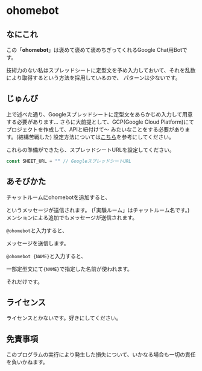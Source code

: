 # ohomebot

## なにこれ

この「**ohomebot**」は褒めて褒めて褒めちぎってくれるGoogle Chat用Botです。

技術力のない私はスプレッドシートに定型文を予め入力しておいて、それを乱数により取得するという方法を採用しているので、
パターンは少ないです。

## じゅんび

上で述べた通り、Googleスプレッドシートに定型文をあらかじめ入力して用意する必要があります...
さらに大前提として、GCP(Google Cloud Platform)にてプロジェクトを作成して、APIと紐付けて～
みたいなことをする必要があります。(結構苦戦した)
設定方法については[こちら](https://qiita.com/hima_zin331/items/31ee93fde98cee7c7728)を参考にしてください。

これらの準備ができたら、スプレッドシートURLを設定してください。
```javascript
const SHEET_URL = "" // GoogleスプレッドシートURL
```

## あそびかた

チャットルームにohomebotを追加すると、



というメッセージが送信されます。
(「実験ルーム」はチャットルーム名です。)
メンションによる追加でもメッセージが送信されます。

`@ohomebot`と入力すると、


メッセージを送信します。

`@ohomebot {NAME}`と入力すると、


一部定型文にて`{NAME}`で指定した名前が使われます。

それだけです。

## ライセンス

ライセンスとかないです。好きにしてください。

## 免責事項

このプログラムの実行により発生した損失について、いかなる場合も一切の責任を負いかねます。
